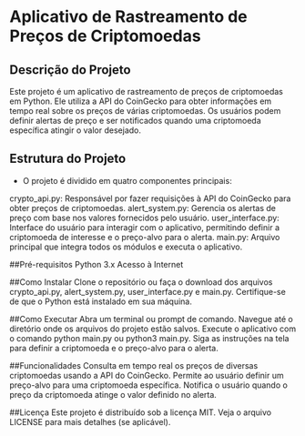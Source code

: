 # Aplicativo de Rastreamento de Preços de Criptomoedas

## Descrição do Projeto

Este projeto é um aplicativo de rastreamento de preços de criptomoedas em Python. Ele utiliza a API do CoinGecko para obter informações em tempo real sobre os preços de várias criptomoedas. Os usuários podem definir alertas de preço e ser notificados quando uma criptomoeda específica atingir o valor desejado.

## Estrutura do Projeto

- O projeto é dividido em quatro componentes principais:

crypto_api.py: Responsável por fazer requisições à API do CoinGecko para obter preços de criptomoedas.
alert_system.py: Gerencia os alertas de preço com base nos valores fornecidos pelo usuário.
user_interface.py: Interface do usuário para interagir com o aplicativo, permitindo definir a criptomoeda de interesse e o preço-alvo para o alerta.
main.py: Arquivo principal que integra todos os módulos e executa o aplicativo.

##Pré-requisitos
Python 3.x
Acesso à Internet

##Como Instalar
Clone o repositório ou faça o download dos arquivos crypto_api.py, alert_system.py, user_interface.py e main.py.
Certifique-se de que o Python está instalado em sua máquina.

##Como Executar
Abra um terminal ou prompt de comando.
Navegue até o diretório onde os arquivos do projeto estão salvos.
Execute o aplicativo com o comando python main.py ou python3 main.py.
Siga as instruções na tela para definir a criptomoeda e o preço-alvo para o alerta.

##Funcionalidades
Consulta em tempo real os preços de diversas criptomoedas usando a API do CoinGecko.
Permite ao usuário definir um preço-alvo para uma criptomoeda específica.
Notifica o usuário quando o preço da criptomoeda atinge o valor definido no alerta.

##Licença
Este projeto é distribuído sob a licença MIT. Veja o arquivo LICENSE para mais detalhes (se aplicável).
